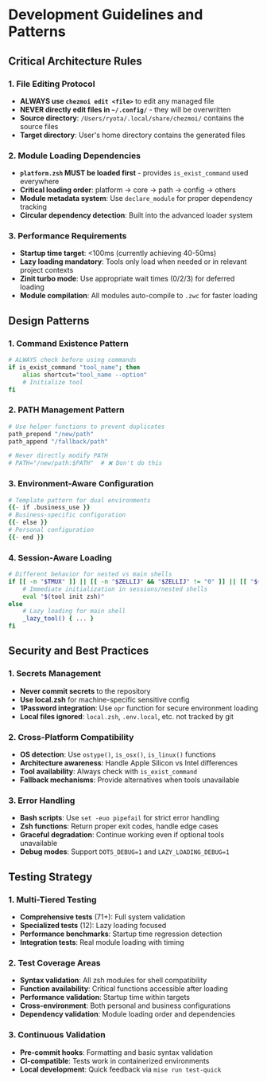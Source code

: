 # Development Guidelines and Patterns

## Critical Architecture Rules

### 1. File Editing Protocol

- **ALWAYS use `chezmoi edit <file>`** to edit any managed file
- **NEVER directly edit files in `~/.config/`** - they will be overwritten
- **Source directory**: `/Users/ryota/.local/share/chezmoi/` contains the source files
- **Target directory**: User's home directory contains the generated files

### 2. Module Loading Dependencies

- **`platform.zsh` MUST be loaded first** - provides `is_exist_command` used everywhere
- **Critical loading order**: platform → core → path → config → others
- **Module metadata system**: Use `declare_module` for proper dependency tracking
- **Circular dependency detection**: Built into the advanced loader system

### 3. Performance Requirements

- **Startup time target**: <100ms (currently achieving 40-50ms)
- **Lazy loading mandatory**: Tools only load when needed or in relevant project contexts
- **Zinit turbo mode**: Use appropriate wait times (0/2/3) for deferred loading
- **Module compilation**: All modules auto-compile to `.zwc` for faster loading

## Design Patterns

### 1. Command Existence Pattern

```zsh
# ALWAYS check before using commands
if is_exist_command "tool_name"; then
    alias shortcut="tool_name --option"
    # Initialize tool
fi
```

### 2. PATH Management Pattern

```zsh
# Use helper functions to prevent duplicates
path_prepend "/new/path"
path_append "/fallback/path"

# Never directly modify PATH
# PATH="/new/path:$PATH"  # ❌ Don't do this
```

### 3. Environment-Aware Configuration

```zsh
# Template pattern for dual environments
{{- if .business_use }}
# Business-specific configuration
{{- else }}
# Personal configuration
{{- end }}
```

### 4. Session-Aware Loading

```zsh
# Different behavior for nested vs main shells
if [[ -n "$TMUX" ]] || [[ -n "$ZELLIJ" && "$ZELLIJ" != "0" ]] || [[ "${SHLVL:-1}" -gt 2 ]]; then
    # Immediate initialization in sessions/nested shells
    eval "$(tool init zsh)"
else
    # Lazy loading for main shell
    _lazy_tool() { ... }
fi
```

## Security and Best Practices

### 1. Secrets Management

- **Never commit secrets** to the repository
- **Use local.zsh** for machine-specific sensitive config
- **1Password integration**: Use `opr` function for secure environment loading
- **Local files ignored**: `local.zsh`, `.env.local`, etc. not tracked by git

### 2. Cross-Platform Compatibility

- **OS detection**: Use `ostype()`, `is_osx()`, `is_linux()` functions
- **Architecture awareness**: Handle Apple Silicon vs Intel differences
- **Tool availability**: Always check with `is_exist_command`
- **Fallback mechanisms**: Provide alternatives when tools unavailable

### 3. Error Handling

- **Bash scripts**: Use `set -euo pipefail` for strict error handling
- **Zsh functions**: Return proper exit codes, handle edge cases
- **Graceful degradation**: Continue working even if optional tools unavailable
- **Debug modes**: Support `DOTS_DEBUG=1` and `LAZY_LOADING_DEBUG=1`

## Testing Strategy

### 1. Multi-Tiered Testing

- **Comprehensive tests** (71+): Full system validation
- **Specialized tests** (12): Lazy loading focused
- **Performance benchmarks**: Startup time regression detection
- **Integration tests**: Real module loading with timing

### 2. Test Coverage Areas

- **Syntax validation**: All zsh modules for shell compatibility
- **Function availability**: Critical functions accessible after loading
- **Performance validation**: Startup time within targets
- **Cross-environment**: Both personal and business configurations
- **Dependency validation**: Module loading order and dependencies

### 3. Continuous Validation

- **Pre-commit hooks**: Formatting and basic syntax validation
- **CI-compatible**: Tests work in containerized environments
- **Local development**: Quick feedback via `mise run test-quick`

